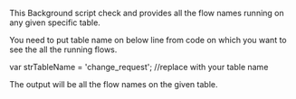


This Background script check and provides all the flow names running on any given specific table.

You need to put table name on below line from code on which you want to see the all the running flows. 

var strTableName = 'change_request'; //replace with your table name

The output will be all the flow names on the given table.
